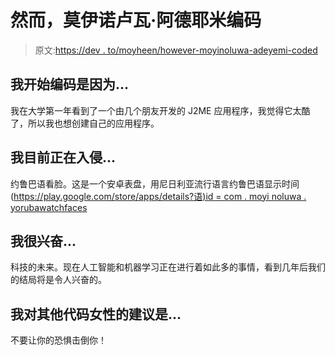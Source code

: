 # 然而，莫伊诺卢瓦·阿德耶米编码

> 原文:[https://dev . to/moyheen/however-moyinoluwa-adeyemi-coded](https://dev.to/moyheen/nevertheless-moyinoluwa-adeyemi-coded)

## 我开始编码是因为...

我在大学第一年看到了一个由几个朋友开发的 J2ME 应用程序，我觉得它太酷了，所以我也想创建自己的应用程序。

## 我目前正在入侵...

约鲁巴语看脸。这是一个安卓表盘，用尼日利亚流行语言约鲁巴语显示时间([https://play.google.com/store/apps/details?语)id = com . moyi noluwa . yorubawatchfaces](https://play.google.com/store/apps/details?id=com.moyinoluwa.yorubawatchfaces)

## 我很兴奋...

科技的未来。现在人工智能和机器学习正在进行着如此多的事情，看到几年后我们的结局将是令人兴奋的。

## 我对其他代码女性的建议是...

不要让你的恐惧击倒你！